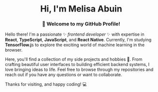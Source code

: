 <h1 align="center">Hi, I'm Melisa Abuin</h1>
<h3 align="center">👋 Welcome to my GitHub Profile!</h3>

Hello there! I'm a passionate ✨ _frontend developer_ ✨ with expertise in **React**, **TypeScript**, **JavaScript**, and **React Native**. Currently, I'm studying **TensorFlow.j**s to explore the exciting world of machine learning in the browser.

Here, you'll find a collection of my side projects and hobbies 🚀. From crafting beautiful user interfaces to building efficient backend systems, I love bringing ideas to life. Feel free to browse through my repositories and reach out if you have any questions or want to collaborate.

Thanks for visiting, and happy coding! 💻
